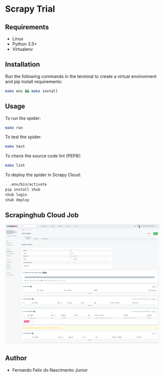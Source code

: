# Scrapy Trial

## Requirements

- Linux
- Python 3.5+
- Virtualenv

## Installation

Run the following commands in the terminal to create a virtual environment and pip install requirements:
```sh
make env && make install
```

## Usage

To run the spider:
```sh
make run
```

To test the spider:
```sh
make test
```

To check the source code lint (PEP8):
```sh
make lint
```

To deploy the spider in Scrapy Cloud:
```sh
. .env/bin/activate
pip install shub
shub login
shub deploy
```

## Scrapinghub Cloud Job

![scrapinghub-cloud-job.png](scrapinghub-cloud-job.png)

## Author

- Fernando Felix do Nascimento Junior
